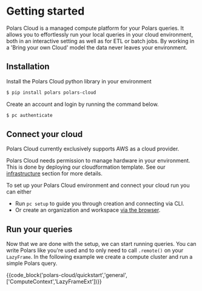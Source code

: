 # Getting started

Polars Cloud is a managed compute platform for your Polars queries. It allows you to effortlessly
run your local queries in your cloud environment, both in an interactive setting as well as for ETL
or batch jobs. By working in a 'Bring your own Cloud' model the data never leaves your environment.

## Installation

Install the Polars Cloud python library in your environment

```bash
$ pip install polars polars-cloud
```

Create an account and login by running the command below.

```bash
$ pc authenticate
```

## Connect your cloud

Polars Cloud currently exclusively supports AWS as a cloud provider.

Polars Cloud needs permission to manage hardware in your environment. This is done by deploying our
cloudformation template. See our [infrastructure](providers/aws/infra.md) section for more details.

To set up your Polars Cloud environment and connect your cloud run you can either

- Run `pc setup` to guide you through creation and connecting via CLI.
- Or create an organization and workspace
  [via the browser](https://cloud.pola.rs/portal/5f9c09/dbe6d9/dashboard).

## Run your queries

Now that we are done with the setup, we can start running queries. You can write Polars like you're
used and to only need to call `.remote()` on your `LazyFrame`. In the following example we create a
compute cluster and run a simple Polars query.

{{code_block('polars-cloud/quickstart','general',['ComputeContext','LazyFrameExt'])}}
